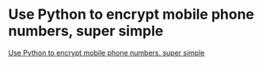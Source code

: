 # Use Python to encrypt mobile phone numbers, super simple
[Use Python to encrypt mobile phone numbers, super simple](https://aiwithcloud.com/2022/09/15/use_python_to_encrypt_mobile_phone_numbers_super_simple/)